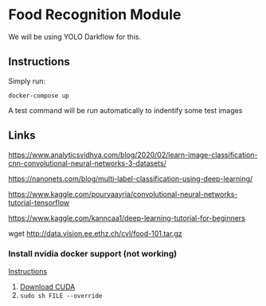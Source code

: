 
# Food Recognition Module

We will be using YOLO Darkflow for this.

## Instructions

Simply run:
```
docker-compose up
```

A test command will be run automatically to indentify some test images

## Links

https://www.analyticsvidhya.com/blog/2020/02/learn-image-classification-cnn-convolutional-neural-networks-3-datasets/

https://nanonets.com/blog/multi-label-classification-using-deep-learning/

https://www.kaggle.com/pouryaayria/convolutional-neural-networks-tutorial-tensorflow

https://www.kaggle.com/kanncaa1/deep-learning-tutorial-for-beginners

wget http://data.vision.ee.ethz.ch/cvl/food-101.tar.gz

### Install nvidia docker support (not working)

[Instructions](https://askubuntu.com/questions/799184/how-can-i-install-cuda-on-ubuntu-16-04)

1. [Download CUDA](https://developer.nvidia.com/cuda-downloads)
2. `sudo sh FILE --override`
